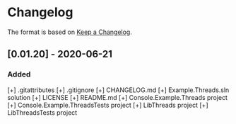 ﻿# Changelog

The format is based on [Keep a Changelog](https://keepachangelog.com/en/1.0.0/).

## [0.01.20] - 2020-06-21
### Added
  [+] .gitattributes
  [+] .gitignore
  [+] CHANGELOG.md
  [+] Example.Threads.sln solution
  [+] LICENSE
  [+] README.md
  [+] Console.Example.Threads project
  [+] Console.Example.ThreadsTests project
  [+] LibThreads project
  [+] LibThreadsTests project
